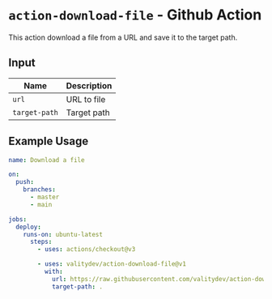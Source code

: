 # `action-download-file` - **Github Action**

This action download a file from a URL and save it to the target path.

## Input

| Name          | Description |
| ------------- | ----------- |
| `url`         | URL to file |
| `target-path` | Target path |

## Example Usage

```yaml
name: Download a file

on:
  push:
    branches:
      - master
      - main

jobs:
  deploy:
    runs-on: ubuntu-latest
      steps:
        - uses: actions/checkout@v3

        - uses: valitydev/action-download-file@v1
          with:
            url: https://raw.githubusercontent.com/valitydev/action-download-file/master/README.md
            target-path: .
```
